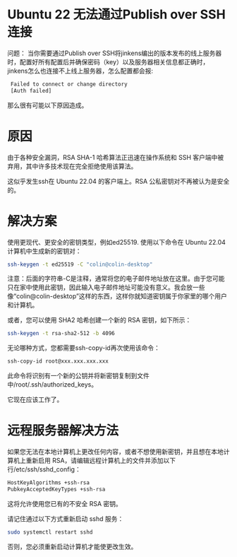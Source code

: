 # Ubuntu 22 无法通过Publish over SSH 连接

问题： 当你需要通过Publish over SSH将jinkens编出的版本发布的线上服务器时，配置好所有配置后并确保密码（key）以及服务器相关信息都正确时，
jinkens怎么也连接不上线上服务器，怎么配置都会报:
```sh
 Failed to connect or change directory
 [Auth failed]
```

那么很有可能以下原因造成。

# 原因
由于各种安全漏洞，RSA SHA-1 哈希算法正迅速在操作系统和 SSH 客户端中被弃用，其中许多技术现在完全拒绝使用该算法。

这似乎发生ssh在 Ubuntu 22.04 的客户端上。RSA 公私密钥对不再被认为是安全的。

# 解决方案

使用更现代、更安全的密钥类型，例如ed25519. 使用以下命令在 Ubuntu 22.04 计算机中生成新的密钥对：

```sh
ssh-keygen -t ed25519 -C "colin@colin-desktop"
```

注意：后面的字符串-C是注释，通常将您的电子邮件地址放在这里。由于您可能只在家中使用此密钥，因此输入电子邮件地址可能没有意义。我会放一些像“colin@colin-desktop”这样的东西，这样你就知道密钥属于你家里的哪个用户和计算机。

或者，您可以使用 SHA2 哈希创建一个新的 RSA 密钥，如下所示：


```sh
ssh-keygen -t rsa-sha2-512 -b 4096
```

无论哪种方式，您都需要ssh-copy-id再次使用该命令：

```sh
ssh-copy-id root@xxx.xxx.xxx.xxx
```
此命令将识别有一个新的公钥并将新密钥复制到文件中/root/.ssh/authorized_keys。

它现在应该工作了。


# 远程服务器解决方法

如果您无法在本地计算机上更改任何内容，或者不想使用新密钥，并且想在本地计算机上重新启用 RSA，请编辑远程计算机上的文件并添加以下行/etc/ssh/sshd_config：

```sh
HostKeyAlgorithms +ssh-rsa
PubkeyAcceptedKeyTypes +ssh-rsa
```

这将允许使用您已有的不安全 RSA 密钥。

请记住通过以下方式重新启动 sshd 服务：


```sh
sudo systemctl restart sshd
```

否则，您必须重新启动计算机才能使更改生效。